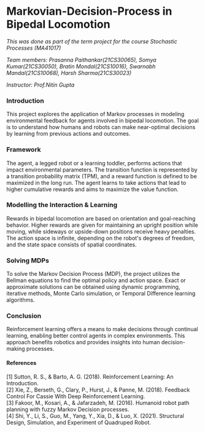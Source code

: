 # Markovian-Decision-Process in Bipedal Locomotion
*This was done as part of the term project for the course Stochastic Processes (MA41017)*

*Team members: Prasanna Paithankar(21CS30065), Somya Kumar(21CS30050), Bratin Mondal(21CS10016), Swarnabh Mandal(21CS10068), Harsh Sharma(21CS30023)*

*Instructor: Prof.Nitin Gupta*

### Introduction
This project explores the application of Markov processes in modeling environmental feedback for agents involved in bipedal locomotion. The goal is to understand how humans and robots can make near-optimal decisions by learning from previous actions and outcomes.

### Framework
The agent, a legged robot or a learning toddler, performs actions that impact environmental parameters. The transition function is represented by a transition probability matrix (TPM), and a reward function is defined to be maximized in the long run. The agent learns to take actions that lead to higher cumulative rewards and aims to maximize the value function.

### Modelling the Interaction & Learning
Rewards in bipedal locomotion are based on orientation and goal-reaching behavior. Higher rewards are given for maintaining an upright position while moving, while sideways or upside-down positions receive heavy penalties. The action space is infinite, depending on the robot's degrees of freedom, and the state space consists of spatial coordinates.

### Solving MDPs
To solve the Markov Decision Process (MDP), the project utilizes the Bellman equations to find the optimal policy and action space. Exact or approximate solutions can be obtained using dynamic programming, iterative methods, Monte Carlo simulation, or Temporal Difference learning algorithms.

### Conclusion
Reinforcement learning offers a means to make decisions through continual learning, enabling better control agents in complex environments. This approach benefits robotics and provides insights into human decision-making processes.

#### References
[1] Sutton, R. S., & Barto, A. G. (2018). Reinforcement Learning: An Introduction.</br>
[2] Xie, Z., Berseth, G., Clary, P., Hurst, J., & Panne, M. (2018). Feedback Control For Cassie With Deep 
Reinforcement Learning.</br>
[3] Fakoor, M., Kosari, A., & Jafarzadeh, M. (2016). Humanoid robot path planning with fuzzy Markov Decision processes.</br>
[4] Shi, Y., Li, S., Guo, M., Yang, Y., Xia, D., & Luo, X. (2021). Structural Design, Simulation, and Experiment of Quadruped Robot.

